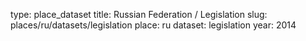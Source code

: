 type: place_dataset
title: Russian Federation / Legislation
slug: places/ru/datasets/legislation
place: ru
dataset: legislation
year: 2014
